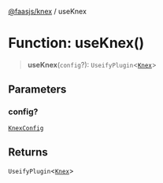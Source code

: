 [@faasjs/knex](../README.md) / useKnex

# Function: useKnex()

> **useKnex**(`config`?): `UseifyPlugin`\<[`Knex`](../classes/Knex.md)\>

## Parameters

### config?

[`KnexConfig`](../type-aliases/KnexConfig.md)

## Returns

`UseifyPlugin`\<[`Knex`](../classes/Knex.md)\>
